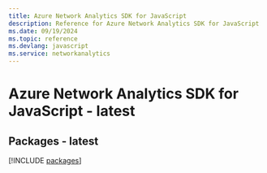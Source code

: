 ```yaml
---
title: Azure Network Analytics SDK for JavaScript
description: Reference for Azure Network Analytics SDK for JavaScript
ms.date: 09/19/2024
ms.topic: reference
ms.devlang: javascript
ms.service: networkanalytics
---
```

# Azure Network Analytics SDK for JavaScript - latest
## Packages - latest
[!INCLUDE [packages](network-analytics-index.md)]